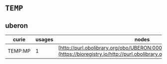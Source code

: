 # `TEMP`

## uberon

| curie   |   usages | nodes                                                                                                                 |
|---------|----------|-----------------------------------------------------------------------------------------------------------------------|
| TEMP:MP |        1 | [http://purl.obolibrary.org/obo/UBERON:0001263](https://bioregistry.io/http://purl.obolibrary.org/obo/UBERON:0001263) |
